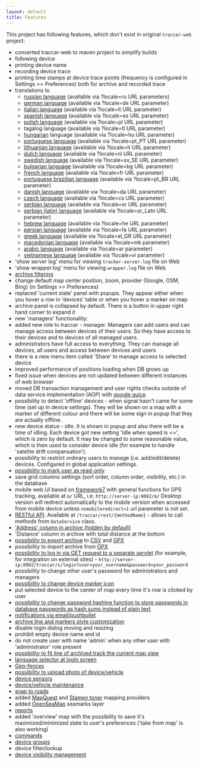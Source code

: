 ```yaml
---
layout: default
title: Features
---
```


This project has following features, which don't exist in original `traccar-web` project:

* converted traccar-web to maven project to simplify builds
* following device
* printing device name
* recording device trace
* printing time stamps at device trace points (frequency is configured in Settings >> Preferences) both for archive and recorded trace
* translations to
    * [russian language](russian.html) (available via ?locale=ru URL parameters)
    * [german language](german.html) (available via ?locale=de URL parameter)
    * [italian language](italian.html) (available via ?locale=it URL parameter)
    * [spanish language](spanish.html) (available via ?locale=es URL parameter)
    * [polish language](polish.html) (available via ?locale=pl URL parameter)
    * tagalog language (available via ?locale=tl URL parameter)
    * [hungarian](hungarian.html) language (available via ?locale=hu URL parameter)
    * [portuguese language](portuguese.html) (available via ?locale=pt_PT URL parameter)
    * [lithuanian language](lithuanian.html) (available via ?locale=lt URL parameter)
    * [dutch language](dutch.html) (available via ?locale=nl URL parameter)
    * [swedish language](swedish.html) (available via ?locale=sv_SE URL parameter)
    * [bulgarian language](bulgarian.html) (available via ?locale=bg URL parameter)
    * [french language](french.html) (available via ?locale=fr URL parameter)
    * [portuguese brazilian language](portuguese-brazilian.html) (available via ?locale=pt_BR URL parameter)
    * [danish language](danish.html) (available via ?locale=da URL parameter)
    * [czech language](czech.html) (available via ?locale=cs URL parameter)
    * [serbian language](serbian.html) (available via ?locale=sr URL parameter)
    * [serbian (latin) language](serbian_latin.html) (available via ?locale=sr_Latn URL parameter)
    * [hebrew language](hebrew.html) (available via ?locale=he URL parameter)
    * [persian language](persian.html) (available via ?locale=fa URL parameter)
    * [greek language](greek.html) (available via ?locale=el_GR URL parameter)
    * [macedonian language](macedonian.html) (available via ?locale=mk parameter)
    * [arabic language](arabic.html) (available via ?locale=ar parameter)
    * [vietnamese language](vietnamese.html) (available via ?locale=vi parameter)
* 'show server log' menu for viewing `tracker-server.log` file on Web
* 'show wrapper.log' menu for viewing `wrapper.log` file on Web 
* [archive filtering](archive-filtering.html)
* change default map center position, zoom, provider (Google, OSM, Bing) (in Settings >> Preferences)
* replaced 'current state' panel with popups. They appear either when you hover a row in 'devices' table or when you hover a marker on map
* archive panel is collapsed by default. There is a button in upper right hand corner to expand it
* new 'managers' functionality:
* added new role to traccar - manager. Managers can add users and can manage access between devices of their users. So they have access to their devices and to devices of all managed users.
* administrators have full access to everything. They can manage all devices, all users and access between devices and users
* there is a new menu item called 'Share' to manage access to selected device
* improved performance of positions loading when DB grows up
* fixed issue when devices are not updated between different instances of web browser
* moved DB transaction management and user rights checks outside of data service implementation (AOP) with [google guice](https://github.com/google/guice)
* possibility to detect 'offline' devices - when signal hasn't came for some time (set up in device settings). They will be shown on a map with a marker of different colour and there will be some sign in popup that they are actually offline.
* new device status - idle. It is shown in popup and also there will be a time of idling. Each device got new setting 'Idle when speed is <=', which is zero by default. It may be changed to some reasonable value, which is then used to consider device idle (for example to handle 'satelite drift compansation').
* possibility to restrict ordinary users to manage (i.e. add/edit/delete) devices. Configured in global application settings.
* [possibility to mark user as read-only](read-only-users.html)
* save grid columns settings (sort order, column order, visibility, etc.) in the database
* mobile web UI based on [framework7](http://www.idangero.us/framework7/) with general functions for GPS tracking, available at `m/` URL, i.e. `http://server-ip:8082/m/` Desktop version will redirect automatically to the mobile version when accessed from mobile device unless `nomobileredirect=1` url parameter is not set.
* [RESTful API](rest-api.html). Available at `/traccar/rest/{methodName}` - allows to call methods from `DataService` class.
* ['Address' column in archive (hidden by default)](address-column-in-archive-grid.html)
* 'Distance' column in archive with total distance at the bottom
* [possibility to export archive](archive-export.html) to [CSV](http://en.wikipedia.org/wiki/Comma-separated_values) and [GPX](http://en.wikipedia.org/wiki/GPS_Exchange_Format)
* possibility to import archive from [GPX](http://en.wikipedia.org/wiki/GPS_Exchange_Format)
* [possibility to log in via GET request to a separate servlet](automatic-login.html) (for example, for integration on external sites) - `http://server-ip:8082/traccar/s/login?user=your_username&password=your_password`
* possibility to change other user's password for administrators and managers
* [possibility to change device marker icon](change-device-icon.html)
* put selected device to the center of map every time it's row is clicked by user
* [possibility to change password hashing function to store passwords in database passwords as hash sums instead of plain text](password-hashing.html)
* [notifications via email/pushbullet](notifications.html)
* [archive line and markers style customization](archive-styling.html)
* disable login dialog moving and resizing
* prohibit empty device name and id
* do not create user with name 'admin' when any other user with 'administrator' role present
* [possibility to fit line of archived track the current map view](zoom-to-track.html)
* [language selector at login screen](language-selector-on-login-screen.html)
* [Geo-fences](geofences.html)
* [possibility to upload photo of device/vehicle](upload-device-photo.html)
* [device sensors](sensors.html)
* [device/vehicle maintenance](maintenance.html)
* [snap to roads](snap-to-roads.html)
* added [MapQuest](http://www.mapquest.com/) and [Stamen toner](http://maps.stamen.com/toner/) mapping providers
* added [OpenSeaMap](http://openseamap.org/) seamarks layer
* [reports](reports.html)
* added 'overview' map with the possibility to save it's maximized/minimized state to user's preferences ('take from map' is also working)
* [commands](commands.html)
* [device groups](groups.html)
* device filter/lookup
* [device visibility management](visibility.html)